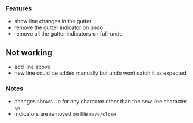 ### Features

- show line changes in the gutter
- remove the gutter indicator on undo
- remove all the gutter indicators on full-undo

## Not working

- add line above
- new line could be added manually but undo wont catch it as expected

### Notes

- changes shows up for any character other than the new line character `\n`
- indicators are removed on file `save/close`
